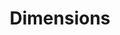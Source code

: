 ---
layout: default
bigquery: https://console.cloud.google.com/bigquery?p=covid-19-dimensions-ai&page=table&d=data&t=publications
contributors: Digital Science, https://www.digital-science.com/
cost: Free for personal, non-commercial use.
description: Dimensions contains more than 100 million publications, ranging from
  articles published in scholarly journals, books and book chapters, to preprints
  and conference proceedings. All publications are contextualized with linked data
  sets, funding, publications, patents, clinical trials, and policy documents. You
  can also view associated categories, funders, institutions, and researcher profiles.
documentation: https://docs.dimensions.ai/bigquery/index.html
last_edit: 04/09/2022, 20:44:17
location: https://www.dimensions.ai/products/free/
maintained_by: Digital Science, https://www.digital-science.com/
schema_fields:
- priority_year
- reference_ids
- date_print
- funding_nzd
- external_ids
- funder_org_cities
- research_org_city_names
- family_members_ids
- cited_by_ids
- research_orgs
- citation_string
- journal
- funding_details
- associated_grant_ids
- current_assignee
- funding_currency
- mesh_terms
- category_hrcs_hc
- publisher
- labels
- isbn
- type
- research_org_cities
- categories
- pmid
- funder_org
- original_assignee_orgs
- clinical_trial_ids
- expiration_date
- arxiv_id
- publication_year
- associated_publication_arxiv_id
- inventor_names
- assignee_orgs
- category_for
- grant_number
- associated_publication_doi
- filing_year
- resulting_publication_doi
- book_series_title
- end_year
- expiration_year
- acronym
- category_bra
- research_org_state_names
- organisation_details
- funding_usd
- links
- funder_orgs
- repository_id
- patent_ids
- original_assignee
- concepts
- active_years
- email_address
- associated_publication_pmid
- start_year
- title
- legal_status
- created_date
- kind
- aliases
- subtitles
- phase
- supporting_grant_ids
- funder_org_acronyms
- ipcr
- investigators
- established
- open_access_categories
- issue
- resulting_publication_ids
- eisbn
- associated_publication_id
- funding_chf
- relationships
- date_modified
- end_date
- start_date
- citations_count
- current_assignee_countries
- parent_id
- doi
- funder_org_countries
- funding_eur
- date_normal
- research_org_country_names
- address
- date_inserted
- research_org_state_codes
- filing_date
- current_assignee_orgs
- application_number
- authors
- research_org_countries
- priority_date
- license
- registry
- category_rcdc
- category_hrcs_rac
- altmetrics
- original_abstract
- editors
- date_imported_gbq
- acronyms
- description
- funding_cny
- name
- date_online
- abstract
- types
- funder_org_state_codes
- citations
- interventions
- status
- jurisdiction
- granted_date
- volume
- pages
- category_icrp_cso
- pmcid
- brief_title
- linkout
- category_uoa
- cpc
- foa_number
- funding_amount
- source_id
- journal_lists
- repository_url
- publication_ids
- acknowledgements
- funder_countries
- language
- family_id
- date
- metrics
- gender
- wikipedia_url
- open_access_categories_v2
- granted_year
- funding_aud
- original_title
- repository_name
- id
- original_assignee_countries
- category_icrp_ct
- book_title
- proceedings_title
- assignee_countries
- funding_gbp
- year
- publication_date
- family_count
- conference
- funding_cad
- mesh_headings
- category_sdg
- conditions
- embargo_date
- funding_jpy
- researcher_ids
- legal_events
- filing_status
- category_hra
shortname: dimensions
tags:
- scholarly literature
- patents
- funding
- clinical trials
- academic profiles
terms_of_use: 'Use of both the Dimensions COVID-19 dataset and full Dimensions dataset
  are subject to the Dimensions Terms of use: https://www.dimensions.ai/policies-terms-legal '
title: Dimensions
uuid: dcff88bd-fe6b-4fdb-8159-809bf9d7bc1c
---